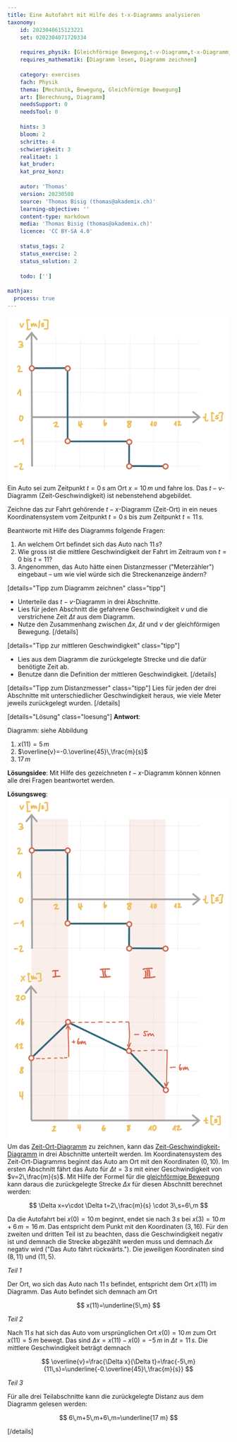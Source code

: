 ```yaml
---
title: Eine Autofahrt mit Hilfe des t-x-Diagramms analysieren
taxonomy:
	id: 2023040615123221
	set: 0202304071720334

	requires_physik: [Gleichförmige Bewegung,t-v-Diagramm,t-x-Diagramm,Mittlere Geschwindigkeit]
	requires_mathematik: [Diagramm lesen, Diagramm zeichnen]

	category: exercises
	fach: Physik
	thema: [Mechanik, Bewegung, Gleichförmige Bewegung]
	art: [Berechnung, Diagramm]
	needsSupport: 0
	needsTool: 0

	hints: 3
	bloom: 2
	schritte: 4
	schwierigkeit: 3
	realitaet: 1
	kat_bruder:
	kat_proz_konz: 

	autor: 'Thomas'
	version: 20230508
	source: 'Thomas Bisig (thomas@akademix.ch)'
	learning-objective: ''
	content-type: markdown
	media: 'Thomas Bisig (thomas@akademix.ch)'
	licence: 'CC BY-SA 4.0'

	status_tags: 2
	status_exercise: 2
	status_solution: 2

	todo: ['']

mathjax:
  process: true
---
```

![Das t-v-Diagramm einer Autofahrt](exercise16-1.svg?resize=400,400&class=float-right)
Ein Auto sei zum Zeitpunkt $t=0\,s$ am Ort $x=10\,m$ und fahre los. Das $t-v$-Diagramm (Zeit-Geschwindigkeit) ist nebenstehend abgebildet.

Zeichne das zur Fahrt gehörende $t-x$-Diagramm (Zeit-Ort) in ein neues Koordinatensystem vom Zeitpunkt $t=0\,s$ bis zum Zeitpunkt $t=11\,s$.

Beantworte mit Hilfe des Diagramms folgende Fragen:
1. An welchem Ort befindet sich das Auto nach $11\,s$?
2. Wie gross ist die mittlere Geschwindigkeit der Fahrt im Zeitraum von $t=0$ bis $t=11$?
3. Angenommen, das Auto hätte einen Distanzmesser ("Meterzähler") eingebaut – um wie viel würde sich die Streckenanzeige ändern?


[details="Tipp zum Diagramm zeichnen" class="tipp"]
- Unterteile das $t-v$-Diagramm in drei Abschnitte.
- Lies für jeden Abschnitt die gefahrene Geschwindigkeit $v$ und die verstrichene Zeit $\Delta t$ aus dem Diagramm.
- Nutze den Zusammenhang zwischen $\Delta x$, $\Delta t$ und $v$ der gleichförmigen Bewegung.
[/details]

[details="Tipp zur mittleren Geschwindigkeit" class="tipp"]
- Lies aus dem Diagramm die zurückgelegte Strecke und die dafür benötigte Zeit ab.
- Benutze dann die Definition der mittleren Geschwindigkeit.
[/details]

[details="Tipp zum Distanzmesser" class="tipp"]
Lies für jeden der drei Abschnitte mit unterschiedlicher Geschwindigkeit heraus, wie viele Meter jeweils zurückgelegt wurden.
[/details]

[details="Lösung" class="loesung"]
**Antwort**:

Diagramm: siehe Abbildung
1. $x(11)=5\,m$
2. $\overline{v}=-0.\overline{45}\,\frac{m}{s}$
3. $17\,m$

**Lösungsidee**: Mit Hilfe des gezeichneten $t-x$-Diagramm können können alle drei Fragen beantwortet werden.

**Lösungsweg**:
![Das $t-x$ und das $t-v$-Diagramm einer Autofahrt](exercise16-2.svg?resize=400,600&class=float-right) Um das [Zeit-Ort-Diagramm](/konzepte/konzept-1) zu zeichnen, kann das [Zeit-Geschwindigkeit-Diagramm](/konzepte/konzept-1) in drei Abschnitte unterteilt werden.
Im Koordinatensystem des Zeit-Ort-Diagramms beginnt das Auto am Ort mit den Koordinaten $(0,10)$.
Im ersten Abschnitt fährt das Auto für $\Delta t=3\,s$ mit einer Geschwindigkeit von $v=2\,\frac{m}{s}$. Mit Hilfe der Formel für die [gleichförmige Bewegung](/konzepte/konzept-1) kann daraus die zurückgelegte Strecke $\Delta x$ für diesen Abschnitt berechnet werden:

$$
\Delta x=v\cdot \Delta t=2\,\frac{m}{s} \cdot 3\,s=6\,m
$$

Da die Autofahrt bei $x(0)=10\,m$ beginnt, endet sie nach $3\,s$ bei $x(3)=10\,m+6\,m=16\,m$. Das entspricht dem Punkt mit den Koordinaten $(3,16)$. Für den zweiten und dritten Teil ist zu beachten, dass die Geschwindigkeit negativ ist und demnach die Strecke abgezählt werden muss und demnach $\Delta x$ negativ wird ("Das Auto fährt rückwärts."). Die jeweiligen Koordinaten sind $(8,11)$ und $(11,5)$.

_Teil 1_

Der Ort, wo sich das Auto nach $11\,s$ befindet, entspricht dem Ort $x(11)$ im Diagramm. Das Auto befindet sich demnach am Ort

$$
x(11)=\underline{5\,m}
$$

_Teil 2_

Nach $11\,s$ hat sich das Auto vom ursprünglichen Ort $x(0)=10\,m$ zum Ort $x(11)=5\,m$ bewegt. Das sind $\Delta x=x(11)-x(0)=-5\,m$ in $\Delta t=11\,s$. Die mittlere Geschwindigkeit beträgt demnach

$$
\overline{v}=\frac{\Delta x}{\Delta t}=\frac{-5\,m}{11\,s}=\underline{-0.\overline{45}\,\frac{m}{s}}
$$

_Teil 3_

Für alle drei Teilabschnitte kann die zurückgelegte Distanz aus dem Diagramm gelesen werden:

$$
6\,m+5\,m+6\,m=\underline{17 m}
$$

[/details]